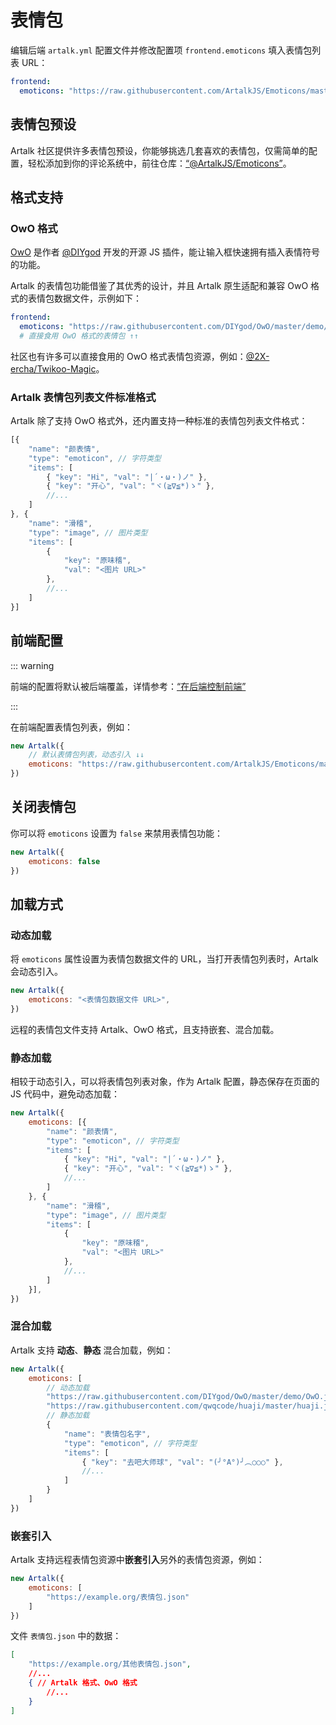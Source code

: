 # 表情包

编辑后端 `artalk.yml` 配置文件并修改配置项 `frontend.emoticons` 填入表情包列表 URL：

```yaml
frontend:
  emoticons: "https://raw.githubusercontent.com/ArtalkJS/Emoticons/master/grps/default.json"
```

## 表情包预设

Artalk 社区提供许多表情包预设，你能够挑选几套喜欢的表情包，仅需简单的配置，轻松添加到你的评论系统中，前往仓库：[“@ArtalkJS/Emoticons”](https://github.com/ArtalkJS/Emoticons)。

## 格式支持

### OwO 格式

[OwO](https://github.com/DIYgod/OwO) 是作者 [@DIYgod](https://github.com/DIYgod) 开发的开源 JS 插件，能让输入框快速拥有插入表情符号的功能。

Artalk 的表情包功能借鉴了其优秀的设计，并且 Artalk 原生适配和兼容 OwO 格式的表情包数据文件，示例如下：

```yaml
frontend:
  emoticons: "https://raw.githubusercontent.com/DIYgod/OwO/master/demo/OwO.json"
  # 直接食用 OwO 格式的表情包 ↑↑
```

社区也有许多可以直接食用的 OwO 格式表情包资源，例如：[@2X-ercha/Twikoo-Magic](https://github.com/2X-ercha/Twikoo-Magic)。

### Artalk 表情包列表文件标准格式

Artalk 除了支持 OwO 格式外，还内置支持一种标准的表情包列表文件格式：

```js
[{
    "name": "颜表情",
    "type": "emoticon", // 字符类型
    "items": [
        { "key": "Hi", "val": "|´・ω・)ノ" },
        { "key": "开心", "val": "ヾ(≧∇≦*)ゝ" },
        //...
    ]
}, {
    "name": "滑稽",
    "type": "image", // 图片类型
    "items": [
        {
            "key": "原味稽",
            "val": "<图片 URL>"
        },
        //...
    ]
}]
```

## 前端配置

::: warning

前端的配置将默认被后端覆盖，详情参考：[“在后端控制前端”](/guide/backend/fe-control.html)

:::

在前端配置表情包列表，例如：

```js
new Artalk({
    // 默认表情包列表，动态引入 ↓↓
    emoticons: "https://raw.githubusercontent.com/ArtalkJS/Emoticons/master/grps/default.json",
})
```

## 关闭表情包

你可以将 `emoticons` 设置为 `false` 来禁用表情包功能：

```js
new Artalk({
    emoticons: false
})
```


## 加载方式

### 动态加载

将 `emoticons` 属性设置为表情包数据文件的 URL，当打开表情包列表时，Artalk 会动态引入。

```js
new Artalk({
    emoticons: "<表情包数据文件 URL>",
})
```

远程的表情包文件支持 Artalk、OwO 格式，且支持嵌套、混合加载。

### 静态加载

相较于动态引入，可以将表情包列表对象，作为 Artalk 配置，静态保存在页面的 JS 代码中，避免动态加载：

```js
new Artalk({
    emoticons: [{
        "name": "颜表情",
        "type": "emoticon", // 字符类型
        "items": [
            { "key": "Hi", "val": "|´・ω・)ノ" },
            { "key": "开心", "val": "ヾ(≧∇≦*)ゝ" },
            //...
        ]
    }, {
        "name": "滑稽",
        "type": "image", // 图片类型
        "items": [
            {
                "key": "原味稽",
                "val": "<图片 URL>"
            },
            //...
        ]
    }],
})
```

### 混合加载

Artalk 支持 **动态**、**静态** 混合加载，例如：

```js
new Artalk({
    emoticons: [
        // 动态加载
        "https://raw.githubusercontent.com/DIYgod/OwO/master/demo/OwO.json", // OwO 格式表情包
        "https://raw.githubusercontent.com/qwqcode/huaji/master/huaji.json",
        // 静态加载
        {
            "name": "表情包名字",
            "type": "emoticon", // 字符类型
            "items": [
                { "key": "去吧大师球", "val": "(╯°A°)╯︵○○○" },
                //...
            ]
        }
    ]
})
```

### 嵌套引入

Artalk 支持远程表情包资源中**嵌套引入**另外的表情包资源，例如：

```js
new Artalk({
    emoticons: [
        "https://example.org/表情包.json"
    ]
})
```

文件 `表情包.json` 中的数据：

```json
[
    "https://example.org/其他表情包.json",
    //...
    { // Artalk 格式、OwO 格式
        //...
    }
]
```
